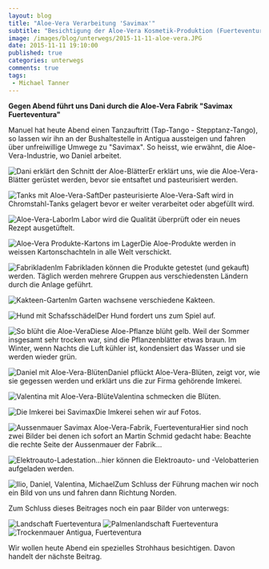 ```yaml
---
layout: blog
title: "Aloe-Vera Verarbeitung 'Savimax'"
subtitle: "Besichtigung der Aloe-Vera Kosmetik-Produktion (Fuerteventura)"
image: /images/blog/unterwegs/2015-11-11-aloe-vera.JPG
date: 2015-11-11 19:10:00
published: true
categories: unterwegs
comments: true
tags:
 - Michael Tanner
---
```

**Gegen Abend führt uns Dani durch die Aloe-Vera Fabrik "Savimax Fuerteventura"**

Manuel hat heute Abend einen Tanzauftritt (Tap-Tango - Stepptanz-Tango), so lassen wir ihn an der Bushaltestelle in Antigua aussteigen und fahren über unfreiwillige Umwege zu "Savimax". So heisst, wie erwähnt, die Aloe-Vera-Industrie, wo Daniel arbeitet.

<img title="Dani erklärt den Schnitt der Aloe-Blätter" src="/images/blog/unterwegs/2015-11-11-erklaerung.JPG">Er erklärt uns, wie die Aloe-Vera-Blätter gerüstet werden, bevor sie entsaftet und pasteurisiert werden.

<img title="Tanks mit Aloe-Vera-Saft" src="/images/blog/unterwegs/2015-11-11-tanks.JPG">Der pasteurisierte Aloe-Vera-Saft wird in Chromstahl-Tanks gelagert bevor er weiter verarbeitet oder abgefüllt wird.

<img title="Aloe-Vera-Labor" src="/images/blog/unterwegs/2015-11-11-labor.JPG">Im Labor wird die Qualität überprüft oder ein neues Rezept ausgetüftelt.

<img title="Aloe-Vera Produkte-Kartons im Lager" src="/images/blog/unterwegs/2015-11-11-lager.JPG">Die Aloe-Produkte werden in weissen Kartonschachteln in alle Welt verschickt.

<img title="Fabrikladen" src="/images/blog/unterwegs/2015-11-11-venta.JPG">Im Fabrikladen können die Produkte getestet (und gekauft) werden. Täglich werden mehrere Gruppen aus verschiedensten Ländern durch die Anlage geführt.

<img title="Kakteen-Garten" src="/images/blog/unterwegs/2015-11-11-garten.JPG">Im Garten wachsene verschiedene Kakteen.

<img title="Hund mit Schafsschädel" src="/images/blog/unterwegs/2015-11-11-juega.JPG">Der Hund fordert uns zum Spiel auf.

<img title="So blüht die Aloe-Vera" src="/images/blog/unterwegs/2015-11-11-planta.JPG">Diese Aloe-Pflanze blüht gelb. Weil der Sommer insgesamt sehr trocken war, sind die Pflanzenblätter etwas braun. Im Winter, wenn Nachts die Luft kühler ist, kondensiert das Wasser und sie werden wieder grün.

<img title="Daniel mit Aloe-Vera-Blüten" src="/images/blog/unterwegs/2015-11-11-danyflor.JPG">Daniel pflückt Aloe-Vera-Blüten, zeigt vor, wie sie gegessen werden und erklärt uns die zur Firma gehörende Imkerei.

<img title="Valentina mit Aloe-Vera-Blüte" src="/images/blog/unterwegs/2015-11-11-valentina.JPG">Valentina schmecken die Blüten.

<img title="Die Imkerei bei Savimax" src="/images/blog/unterwegs/2015-11-11-imker.JPG">Die Imkerei sehen wir auf Fotos.

<img title="Aussenmauer Savimax Aloe-Vera-Fabrik, Fuerteventura" src="/images/blog/unterwegs/2015-11-11-aloe-vera-mauer.JPG">Hier sind noch zwei Bilder bei denen ich sofort an Martin Schmid gedacht habe: Beachte die rechte Seite der Aussenmauer der Fabrik...

<img title="Elektroauto-Ladestation" src="/images/blog/unterwegs/2015-11-11-elektroauto-ladestation.JPG">...hier können die Elektroauto- und -Velobatterien aufgeladen werden.

<img title="Ilio, Daniel, Valentina, Michael" src="/images/blog/unterwegs/2015-11-11-freude.JPG">Zum Schluss der Führung machen wir noch ein Bild von uns und fahren dann Richtung Norden.

Zum Schluss dieses Beitrages noch ein paar Bilder von unterwegs:

<img title="Landschaft Fuerteventura" src="/images/blog/unterwegs/2015-11-11-unterwegs-fuerteventura.JPG">

<img title="Palmenlandschaft Fuerteventura" src="/images/blog/unterwegs/2015-11-11-unterwegs2-fuerteventura.JPG">

<img title="Trockenmauer Antigua, Fuerteventura" src="/images/blog/unterwegs/2015-11-11-trockenmauer-antigua.JPG">

Wir wollen heute Abend ein spezielles Strohhaus besichtigen. Davon handelt der nächste Beitrag.
